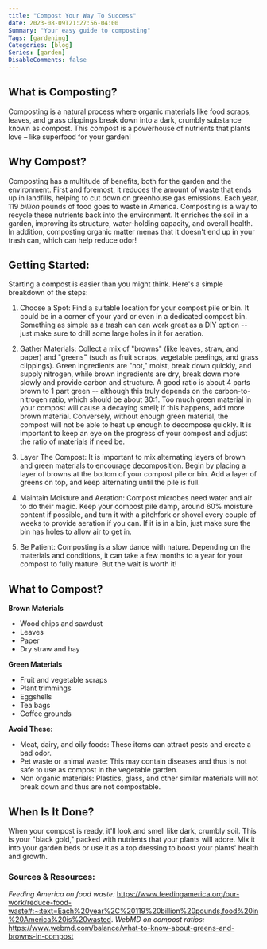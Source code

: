 ```yaml
---
title: "Compost Your Way To Success"
date: 2023-08-09T21:27:56-04:00
Summary: "Your easy guide to composting"
Tags: [gardening]
Categories: [blog]
Series: [garden]
DisableComments: false
---
```


## What is Composting?
Composting is a natural process where organic materials like food scraps, leaves, and grass clippings break down into a dark, crumbly substance known as compost. This compost is a powerhouse of nutrients that plants love – like superfood for your garden!

## Why Compost?
Composting has a multitude of benefits, both for the garden and the environment. First and foremost, it reduces the amount of waste that ends up in landfills, helping to cut down on greenhouse gas emissions. Each year, 119 *billion* pounds of food goes to waste in America. Composting is a way to recycle these nutrients back into the environment. It enriches the soil in a garden, improving its structure, water-holding capacity, and overall health. In addition, composting organic matter menas that it doesn't end up in your trash can, which can help reduce odor!

## Getting Started:
Starting a compost is easier than you might think. Here's a simple breakdown of the steps:

1. Choose a Spot: Find a suitable location for your compost pile or bin. It could be in a corner of your yard or even in a dedicated compost bin. Something as simple as a trash can can work great as a DIY option -- just make sure to drill some large holes in it for aeration. 

2. Gather Materials: Collect a mix of "browns" (like leaves, straw, and paper) and "greens" (such as fruit scraps, vegetable peelings, and grass clippings). Green ingredients are "hot," moist, break down quickly, and supply nitrogen, while brown ingredients are dry, break down more slowly and provide carbon and structure. A good ratio is about 4 parts brown to 1 part green -- although this truly depends on the carbon-to-nitrogen ratio, which should be about 30:1. Too much green material in your compost will cause a decaying smell; if this happens, add more brown material. Conversely, without enough green material, the compost will not be able to heat up enough to decompose quickly. It is important to keep an eye on the progress of your compost and adjust the ratio of materials if need be.

3. Layer The Compost: It is important to mix alternating layers of brown and green materials to encourage decomposition. Begin by placing a layer of browns at the bottom of your compost pile or bin. Add a layer of greens on top, and keep alternating until the pile is full.

4. Maintain Moisture and Aeration: Compost microbes need water and air to do their magic. Keep your compost pile damp, around 60% moisture content if possible, and turn it with a pitchfork or shovel every couple of weeks to provide aeration if you can. If it is in a bin, just make sure the bin has holes to allow air to get in.

5. Be Patient: Composting is a slow dance with nature. Depending on the materials and conditions, it can take a few months to a year for your compost to fully mature. But the wait is worth it!


## What to Compost?

**Brown Materials**
- Wood chips and sawdust
- Leaves
- Paper
- Dry straw and hay

**Green Materials**
- Fruit and vegetable scraps
- Plant trimmings
- Eggshells
- Tea bags
- Coffee grounds

**Avoid These:**
- Meat, dairy, and oily foods: These items can attract pests and create a bad odor. 
- Pet waste or animal waste: This may contain diseases and thus is not safe to use as compost in the vegetable garden.
- Non organic materials: Plastics, glass, and other similar materials will not break down and thus are not compostable.

## When Is It Done?
When your compost is ready, it'll look and smell like dark, crumbly soil. This is your "black gold," packed with nutrients that your plants will adore. Mix it into your garden beds or use it as a top dressing to boost your plants' health and growth.

### Sources & Resources:
*Feeding America on food waste:* https://www.feedingamerica.org/our-work/reduce-food-waste#:~:text=Each%20year%2C%20119%20billion%20pounds,food%20in%20America%20is%20wasted.
*WebMD on compost ratios:* https://www.webmd.com/balance/what-to-know-about-greens-and-browns-in-compost

